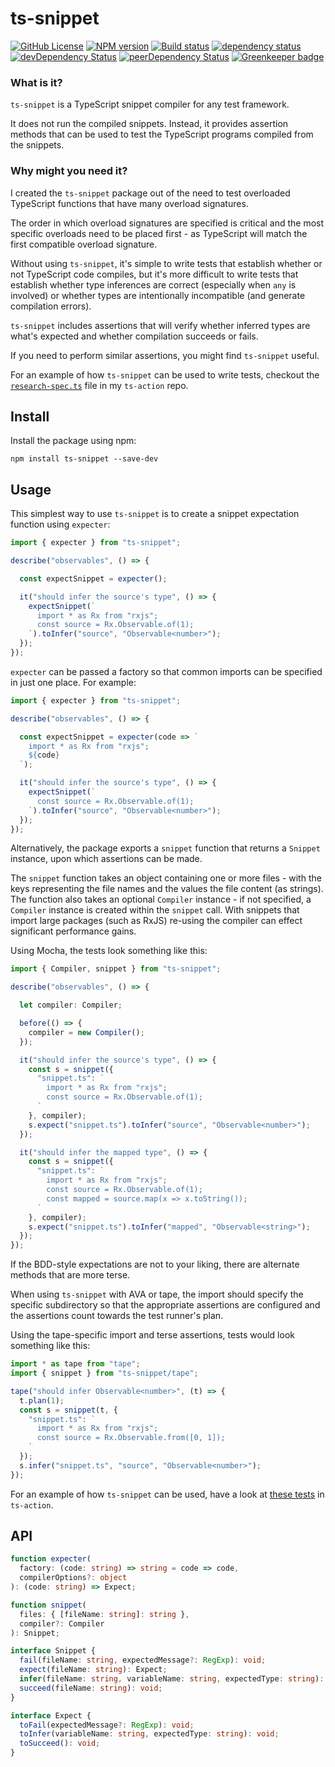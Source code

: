 # ts-snippet

[![GitHub License](https://img.shields.io/badge/license-MIT-blue.svg)](https://github.com/cartant/ts-snippet/blob/master/LICENSE)
[![NPM version](https://img.shields.io/npm/v/ts-snippet.svg)](https://www.npmjs.com/package/ts-snippet)
[![Build status](https://img.shields.io/travis/cartant/ts-snippet.svg)](http://travis-ci.org/cartant/ts-snippet)
[![dependency status](https://img.shields.io/david/cartant/ts-snippet.svg)](https://david-dm.org/cartant/ts-snippet)
[![devDependency Status](https://img.shields.io/david/dev/cartant/ts-snippet.svg)](https://david-dm.org/cartant/ts-snippet#info=devDependencies)
[![peerDependency Status](https://img.shields.io/david/peer/cartant/ts-snippet.svg)](https://david-dm.org/cartant/ts-snippet#info=peerDependencies)
[![Greenkeeper badge](https://badges.greenkeeper.io/cartant/ts-snippet.svg)](https://greenkeeper.io/)

### What is it?

`ts-snippet` is a TypeScript snippet compiler for any test framework.

It does not run the compiled snippets. Instead, it provides assertion methods that can be used to test the TypeScript programs compiled from the snippets.

### Why might you need it?

I created the `ts-snippet` package out of the need to test overloaded TypeScript functions that have many overload signatures.

The order in which overload signatures are specified is critical and the most specific overloads need to be placed first - as TypeScript will match the first compatible overload signature.

Without using `ts-snippet`, it's simple to write tests that establish whether or not TypeScript code compiles, but it's more difficult to write tests that establish whether type inferences are correct (especially when `any` is involved) or whether types are intentionally incompatible (and generate compilation errors).

`ts-snippet` includes assertions that will verify whether inferred types are what's expected and whether compilation succeeds or fails.

If you need to perform similar assertions, you might find `ts-snippet` useful.

For an example of how `ts-snippet` can be used to write tests, checkout the [`research-spec.ts`](https://github.com/cartant/ts-action/blob/v2.0.2/source/research-spec.ts) file in my `ts-action` repo.

## Install

Install the package using npm:

```
npm install ts-snippet --save-dev
```

## Usage

This simplest way to use `ts-snippet` is to create a snippet expectation function using `expecter`:

```ts
import { expecter } from "ts-snippet";

describe("observables", () => {

  const expectSnippet = expecter();

  it("should infer the source's type", () => {
    expectSnippet(`
      import * as Rx from "rxjs";
      const source = Rx.Observable.of(1);
    `).toInfer("source", "Observable<number>");
  });
});
```

`expecter` can be passed a factory so that common imports can be specified in just one place. For example:

```ts
import { expecter } from "ts-snippet";

describe("observables", () => {

  const expectSnippet = expecter(code => `
    import * as Rx from "rxjs";
    ${code}
  `);

  it("should infer the source's type", () => {
    expectSnippet(`
      const source = Rx.Observable.of(1);
    `).toInfer("source", "Observable<number>");
  });
});
```

Alternatively, the package exports a `snippet` function that returns a `Snippet` instance, upon which assertions can be made.

The `snippet` function takes an object containing one or more files - with the keys representing the file names and the values the file content (as strings). The function also takes an optional `Compiler` instance - if not specified, a `Compiler` instance is created within the `snippet` call. With snippets that import large packages (such as RxJS) re-using the compiler can effect significant performance gains.

Using Mocha, the tests look something like this:

```ts
import { Compiler, snippet } from "ts-snippet";

describe("observables", () => {

  let compiler: Compiler;

  before(() => {
    compiler = new Compiler();
  });

  it("should infer the source's type", () => {
    const s = snippet({
      "snippet.ts": `
        import * as Rx from "rxjs";
        const source = Rx.Observable.of(1);
      `
    }, compiler);
    s.expect("snippet.ts").toInfer("source", "Observable<number>");
  });

  it("should infer the mapped type", () => {
    const s = snippet({
      "snippet.ts": `
        import * as Rx from "rxjs";
        const source = Rx.Observable.of(1);
        const mapped = source.map(x => x.toString());
      `
    }, compiler);
    s.expect("snippet.ts").toInfer("mapped", "Observable<string>");
  });
});
```

If the BDD-style expectations are not to your liking, there are alternate methods that are more terse.

When using `ts-snippet` with AVA or tape, the import should specify the specific subdirectory so that the appropriate assertions are configured and the assertions count towards the test runner's plan.

Using the tape-specific import and terse assertions, tests would look something like this:

```ts
import * as tape from "tape";
import { snippet } from "ts-snippet/tape";

tape("should infer Observable<number>", (t) => {
  t.plan(1);
  const s = snippet(t, {
    "snippet.ts": `
      import * as Rx from "rxjs";
      const source = Rx.Observable.from([0, 1]);
    `
  });
  s.infer("snippet.ts", "source", "Observable<number>");
});
```

For an example of how `ts-snippet` can be used, have a look at [these tests](https://github.com/cartant/ts-action/blob/master/source/research-spec.ts) in `ts-action`.

## API

```ts
function expecter(
  factory: (code: string) => string = code => code,
  compilerOptions?: object
): (code: string) => Expect;

function snippet(
  files: { [fileName: string]: string },
  compiler?: Compiler
): Snippet;
```

```ts
interface Snippet {
  fail(fileName: string, expectedMessage?: RegExp): void;
  expect(fileName: string): Expect;
  infer(fileName: string, variableName: string, expectedType: string): void;
  succeed(fileName: string): void;
}

interface Expect {
  toFail(expectedMessage?: RegExp): void;
  toInfer(variableName: string, expectedType: string): void;
  toSucceed(): void;
}
```